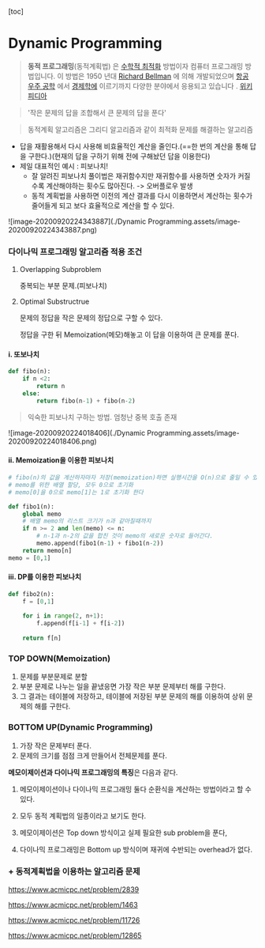 [toc]

# Dynamic Programming

> **동적 프로그래밍**(동적계획법) 은 [수학적 최적화](https://en.wikipedia.org/wiki/Mathematical_optimization) 방법이자 컴퓨터 프로그래밍 방법입니다. 이 방법은 1950 년대 [Richard Bellman](https://en.wikipedia.org/wiki/Richard_Bellman) 에 의해 개발되었으며 [항공 우주 공학](https://en.wikipedia.org/wiki/Aerospace_engineering) 에서 [경제학에](https://en.wikipedia.org/wiki/Economics) 이르기까지 다양한 분야에서 응용되고 있습니다 . [위키피디아](https://en.wikipedia.org/wiki/Dynamic_programming)

> '작은 문제의 답을 조합해서 큰 문제의 답을 푼다'

> 동적계획 알고리즘은 그리디 알고리즘과 같이 최적화 문제를 해결하는 알고리즘

- 답을 재활용해서 다시 사용해 비효율적인 계산을 줄인다.(==한 번의 계산을 통해 답을 구한다.)(현재의 답을 구하기 위해 전에 구해놨던 답을 이용한다)
- 제일 대표적인 예시 : 피보나치!
  - 잘 알려진 피보나치 풀이법은 재귀함수지만 재귀함수를 사용하면 숫자가 커질 수록 계산해야하는 횟수도 많아진다. -> 오버플로우 발생
  - 동적 계획법을 사용하면 이전의 계산 결과를 다시 이용하면서 계산하는 횟수가 줄어들게 되고 보다 효율적으로 계산을 할 수 있다. 

![image-20200920224343887](./Dynamic Programming.assets/image-20200920224343887.png)

### 다이나믹 프로그래밍 알고리즘 적용 조건

1. Overlapping Subproblem 

   중복되는 부분 문제.(피보나치)

2. Optimal Substructrue 

   문제의 정답을 작은 문제의 정답으로 구할 수 있다. 

   정답을 구한 뒤 Memoization(메모)해놓고 이 답을 이용하여 큰 문제를 푼다. 

#### i. 또보나치

```python
def fibo(n):
    if n <2:
        return n
    else:
        return fibo(n-1) + fibo(n-2)
```

> 익숙한 피보나치 구하는 방법. 엄청난 중복 호출 존재

![image-20200920224018406](./Dynamic Programming.assets/image-20200920224018406.png)

#### ii. Memoization을 이용한 피보나치

```python
# fibo(n)의 값을 계산하자마자 저장(memoization)하면 실행시간을 O(n)으로 줄일 수 있다.
# memo를 위한 배열 할당, 모두 0으로 초기화
# memo[0]을 0으로 memo[1]는 1로 초기화 한다

def fibo1(n):
    global memo
    # 배열 memo의 리스트 크기가 n과 같아질때까지
    if n >= 2 and len(memo) <= n:
        # n-1과 n-2의 값을 합친 것이 memo의 새로운 숫자로 들어간다.
        memo.append(fibo1(n-1) + fibo1(n-2))
    return memo[n]
memo = [0,1]
```

#### iii. DP를 이용한 피보나치

```python
def fibo2(n):
    f = [0,1]
    
    for i in range(2, n+1):
        f.append(f[i-1] + f[i-2])
        
    return f[n]
```

### TOP DOWN(Memoization)

1. 문제를 부분문제로 분할
2. 부분 문제로 나누는 일을 끝냈응면 가장 작은 부분 문제부터 해를 구한다.
3. 그 결과는 테이블에 저장하고, 테이블에 저장된 부분 문제의 해를 이용하여 상위 문제의 해를 구한다.

### BOTTOM UP(Dynamic Programming)

1. 가장 작은 문제부터 푼다.
2. 문제의 크기를 점점 크게 만들어서 전체문제를 푼다.

**메모이제이션과 다이나믹 프로그래밍의 특징**은 다음과 같다.

1) 메모이제이션이나 다이나믹 프로그래밍 둘다 순환식을 계산하는 방법이라고 할 수 있다.

2) 모두 동적 계획법의 일종이라고 보기도 한다.

3) 메모이제이션은 Top down 방식이고 실제 필요한 sub problem을 푼다, 

4) 다이나믹 프로그래밍은 Bottom up 방식이며 재귀에 수반되는 overhead가 없다.



### + 동적계획법을 이용하는 알고리즘 문제

https://www.acmicpc.net/problem/2839

https://www.acmicpc.net/problem/1463

https://www.acmicpc.net/problem/11726

https://www.acmicpc.net/problem/12865

